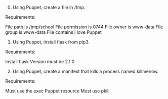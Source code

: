 0.	Using Puppet, create a file in /tmp.

Requirements:

File path is /tmp/school
File permission is 0744
File owner is www-data
File group is www-data
File contains I love Puppet

1.	Using Puppet, install flask from pip3.

Requirements:

Install flask
Version must be 2.1.0

2.	Using Puppet, create a manifest that kills a process named killmenow.

Requirements:

Must use the exec Puppet resource
Must use pkill

